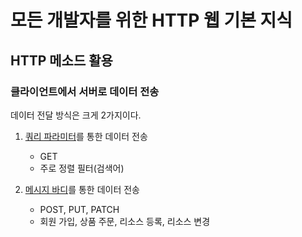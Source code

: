 # 모든 개발자를 위한 HTTP 웹 기본 지식

## HTTP 메소드 활용

### 클라이언트에서 서버로 데이터 전송
데이터 전달 방식은 크게 2가지이다.
1. <u>쿼리 파라미터</u>를 통한 데이터 전송
    * GET
    * 주로 정렬 필터(검색어)

2. <u>메시지 바디</u>를 통한 데이터 전송
    * POST, PUT, PATCH
    * 회원 가입, 상품 주문, 리소스 등록, 리소스 변경



